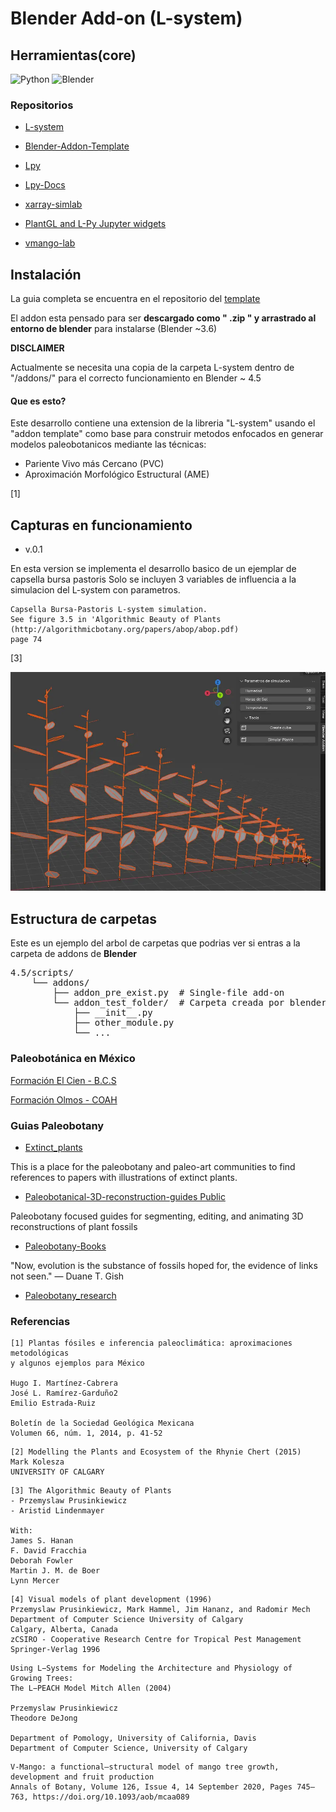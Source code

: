 # Blender Add-on (L-system)

## Herramientas(core)
![Python](https://img.shields.io/badge/Python-3.13+-3776AB?logo=python&logoColor=white)
![Blender](https://img.shields.io/badge/Blender-4.4.3+-F5792A?logo=blender&logoColor=white) 

### Repositorios
- [L-system](https://github.com/krljg/lsystem)

- [Blender-Addon-Template](https://github.com/doramgajo/blender-addon-template)

- [Lpy](https://github.com/openalea/lpy/tree/master)
- [Lpy-Docs](https://lpy.readthedocs.io/en/latest/)

- [xarray-simlab](https://github.com/xarray-contrib/xarray-simlab)

- [PlantGL and L-Py Jupyter widgets](https://github.com/fredboudon/plantgl-jupyter)

- [vmango-lab](https://github.com/jvail/vmango-lab)


## Instalación

La guia completa se encuentra en el repositorio del [template](https://github.com/doramgajo/blender-addon-template) 

El addon esta pensado para ser **descargado como " .zip " y arrastrado al entorno de blender** para instalarse (Blender ~3.6)

**DISCLAIMER**

Actualmente se necesita una copia de la carpeta L-system dentro de "/addons/" 
para el correcto funcionamiento en Blender ~ 4.5


#### Que es esto?

Este desarrollo contiene una extension de la libreria "L-system" usando 
el "addon template" como base para construir metodos enfocados en generar modelos paleobotanicos
mediante las técnicas:

- Pariente Vivo más Cercano (PVC)
- Aproximación Morfológico Estructural (AME)

[1]

## Capturas en funcionamiento
- v.0.1

En esta version se implementa el desarrollo basico de un ejemplar de capsella bursa pastoris
Solo se incluyen 3 variables de influencia a la simulacion del L-system con parametros.

```
Capsella Bursa-Pastoris L-system simulation.
See figure 3.5 in 'Algorithmic Beauty of Plants 
(http://algorithmicbotany.org/papers/abop/abop.pdf)
page 74
```
[3]

<p align="center">
<img src="docs/media/first_cap.webp" alt="Ejemplo del addon">
</p>

## Estructura de carpetas 

Este es un ejemplo del arbol de carpetas que podrias ver si entras a la carpeta de addons de **Blender**
<!-- > [!NOTE] -->
<pre>
4.5/scripts/
    └── addons/
        ├── addon_pre_exist.py  # Single-file add-on
        └── addon_test_folder/  # Carpeta creada por blender
            ├── __init__.py
            ├── other_module.py
            └── ...
</pre>


### Paleobotánica en México

[Formación El Cien - B.C.S](https://paleobiologia.wixsite.com/evolucionplantae/formacion-el-cien)

[Formación Olmos - COAH](https://paleobiologia.wixsite.com/evolucionplantae/formacion-olmos)


### Guias Paleobotany

- [Extinct_plants](https://github.com/PaleoNate/extinct_plants)

This is a place for the paleobotany and paleo-art communities to find references to papers with illustrations of extinct plants.

- [Paleobotanical-3D-reconstruction-guides Public](https://github.com/robertlmenning/Paleobotanical-3D-reconstruction-guides)

Paleobotany focused guides for segmenting, editing, and animating 3D reconstructions of plant fossils

- [Paleobotany-Books](https://github.com/manjunath5496/Paleobotany-Books)

"Now, evolution is the substance of fossils hoped for, the evidence of links not seen." ― Duane T. Gish

- [Paleobotany_research](https://github.com/BenjaminVanOttenberg/paleobotany_research)

### Referencias

```
[1] Plantas fósiles e inferencia paleoclimática: aproximaciones metodológicas 
y algunos ejemplos para México

Hugo I. Martínez-Cabrera 
José L. Ramírez-Garduño2
Emilio Estrada-Ruiz

Boletín de la Sociedad Geológica Mexicana
Volumen 66, núm. 1, 2014, p. 41-52
```


```
[2] Modelling the Plants and Ecosystem of the Rhynie Chert (2015)
Mark Kolesza
UNIVERSITY OF CALGARY
```

```
[3] The Algorithmic Beauty of Plants
- Przemyslaw Prusinkiewicz
- Aristid Lindenmayer

With:
James S. Hanan
F. David Fracchia
Deborah Fowler
Martin J. M. de Boer
Lynn Mercer
```

```
[4] Visual models of plant development (1996)
Przemyslaw Prusinkiewicz, Mark Hammel, Jim Hananz, and Radomir Mech
Department of Computer Science University of Calgary
Calgary, Alberta, Canada
zCSIRO - Cooperative Research Centre for Tropical Pest Management
Springer-Verlag 1996
```

```
Using L−Systems for Modeling the Architecture and Physiology of Growing Trees: 
The L−PEACH Model Mitch Allen (2004)

Przemyslaw Prusinkiewicz
Theodore DeJong

Department of Pomology, University of California, Davis
Department of Computer Science, University of Calgary
```

```
V-Mango: a functional–structural model of mango tree growth, development and fruit production 
Annals of Botany, Volume 126, Issue 4, 14 September 2020, Pages 745–763, https://doi.org/10.1093/aob/mcaa089
```